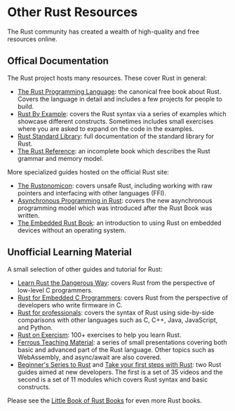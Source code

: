 # Other Rust Resources

The Rust community has created a wealth of high-quality and free resources
online.

## Offical Documentation

The Rust project hosts many resources. These cover Rust in general:

* [The Rust Programming Language](https://doc.rust-lang.org/book/): the
  canonical free book about Rust. Covers the language in detail and includes a
  few projects for people to build.
* [Rust By Example](https://doc.rust-lang.org/rust-by-example/): covers the Rust
  syntax via a series of examples which showcase different constructs. Sometimes
  includes small exercises where you are asked to expand on the code in the
  examples.
* [Rust Standard Library](https://doc.rust-lang.org/std/): full documentation of
  the standard library for Rust.
* [The Rust Reference](https://doc.rust-lang.org/reference/): an incomplete book
  which describes the Rust grammar and memory model.

More specialized guides hosted on the official Rust site:

* [The Rustonomicon](https://doc.rust-lang.org/nomicon/): covers unsafe Rust,
  including working with raw pointers and interfacing with other languages
  (FFI).
* [Asynchronous Programming in Rust](https://rust-lang.github.io/async-book/):
  covers the new asynchronous programming model which was introduced after the
  Rust Book was written.
* [The Embedded Rust Book](https://doc.rust-lang.org/stable/embedded-book/): an
  introduction to using Rust on embedded devices without an operating system.

## Unofficial Learning Material

A small selection of other guides and tutorial for Rust:

* [Learn Rust the Dangerous Way](http://cliffle.com/p/dangerust/): covers Rust
  from the perspective of low-level C programmers.
* [Rust for Embedded C
  Programmers](https://docs.opentitan.org/doc/ug/rust_for_c/): covers Rust from
  the perspective of developers who write firmware in C.
* [Rust for professionals](https://overexact.com/rust-for-professionals/):
  covers the syntax of Rust using side-by-side comparisons with other languages
  such as C, C++, Java, JavaScript, and Python.
* [Rust on Exercism](https://exercism.org/tracks/rust): 100+ exercises to help
  you learn Rust.
* [Ferrous Teaching
  Material](https://ferrous-systems.github.io/teaching-material/index.html): a
  series of small presentations covering both basic and advanced part of the
  Rust language. Other topics such as WebAssembly, and async/await are also
  covered.
* [Beginner's Series to
  Rust](https://docs.microsoft.com/en-us/shows/beginners-series-to-rust/) and
  [Take your first steps with
  Rust](https://docs.microsoft.com/en-us/learn/paths/rust-first-steps/): two
  Rust guides aimed at new developers. The first is a set of 35 videos and the
  second is a set of 11 modules which covers Rust syntax and basic constructs.

Please see the [Little Book of Rust Books](https://lborb.github.io/book/) for
even more Rust books.
